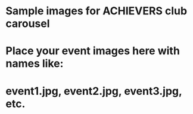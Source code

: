 # Sample images for ACHIEVERS club carousel
# Place your event images here with names like:
# event1.jpg, event2.jpg, event3.jpg, etc.
